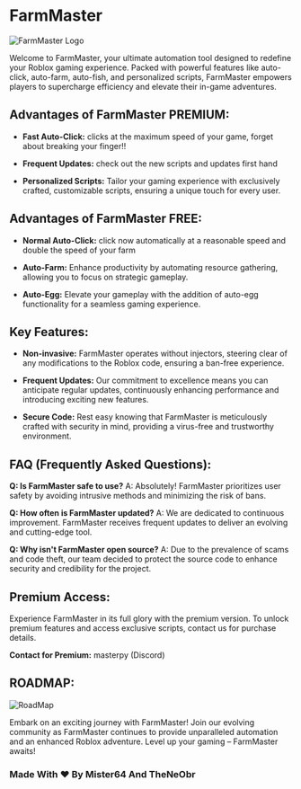 # FarmMaster

![FarmMaster Logo](https://github.com/Mister64/FarmMaster/assets/156092247/318febe2-4ce0-4c7b-8875-b76152364df6)

Welcome to FarmMaster, your ultimate automation tool designed to redefine your Roblox gaming experience. Packed with powerful features like auto-click, auto-farm, auto-fish, and personalized scripts, FarmMaster empowers players to supercharge efficiency and elevate their in-game adventures.

## Advantages of FarmMaster PREMIUM:

- **Fast Auto-Click:** clicks at the maximum speed of your game, forget about breaking your finger!!

- **Frequent Updates:** check out the new scripts and updates first hand

- **Personalized Scripts:** Tailor your gaming experience with exclusively crafted, customizable scripts, ensuring a unique touch for every user.

## Advantages of FarmMaster FREE:

- **Normal Auto-Click:** click now automatically at a reasonable speed and double the speed of your farm

- **Auto-Farm:** Enhance productivity by automating resource gathering, allowing you to focus on strategic gameplay.

- **Auto-Egg:** Elevate your gameplay with the addition of auto-egg functionality for a seamless gaming experience.

## Key Features:

- **Non-invasive:** FarmMaster operates without injectors, steering clear of any modifications to the Roblox code, ensuring a ban-free experience.

- **Frequent Updates:** Our commitment to excellence means you can anticipate regular updates, continuously enhancing performance and introducing exciting new features.

- **Secure Code:** Rest easy knowing that FarmMaster is meticulously crafted with security in mind, providing a virus-free and trustworthy environment.

## FAQ (Frequently Asked Questions):

**Q: Is FarmMaster safe to use?**
A: Absolutely! FarmMaster prioritizes user safety by avoiding intrusive methods and minimizing the risk of bans.

**Q: How often is FarmMaster updated?**
A: We are dedicated to continuous improvement. FarmMaster receives frequent updates to deliver an evolving and cutting-edge tool.

**Q: Why isn't FarmMaster open source?**
A: Due to the prevalence of scams and code theft, our team decided to protect the source code to enhance security and credibility for the project.

## Premium Access:

Experience FarmMaster in its full glory with the premium version. To unlock premium features and access exclusive scripts, contact us for purchase details.

**Contact for Premium:** masterpy (Discord)

## ROADMAP:

![RoadMap](https://github.com/Mister64/FarmMaster/assets/156092247/bce98abc-493c-4212-9c83-a0bbe00693a2)

Embark on an exciting journey with FarmMaster! Join our evolving community as FarmMaster continues to provide unparalleled automation and an enhanced Roblox adventure. Level up your gaming – FarmMaster awaits!

### Made With ❤️ By Mister64 And TheNeObr
